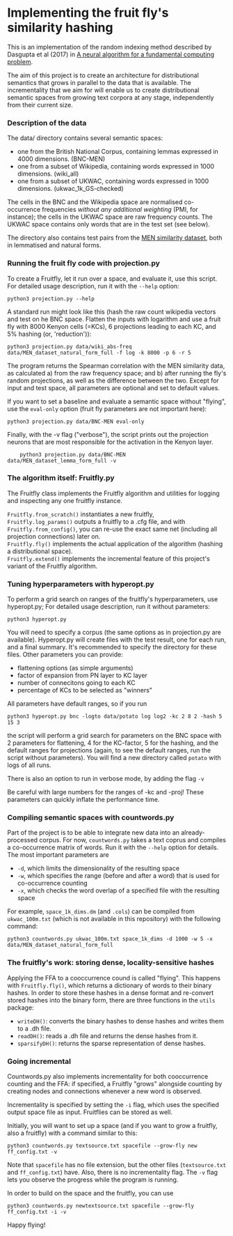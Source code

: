 # Implementing the fruit fly's similarity hashing

This is an implementation of the random indexing method described by Dasgupta et al (2017) in [A neural algorithm for a fundamental computing problem](http://science.sciencemag.org/content/358/6364/793/tab-figures-data).

The aim of this project is to create an architecture for distributional semantics that grows in parallel to the data that is available. The incrementality that we aim for will enable us to create distributional semantic spaces from growing text corpora at any stage, independently from their current size. 

### Description of the data

The data/ directory contains several semantic spaces:

- one from the British National Corpus, containing lemmas expressed in 4000 dimensions. (BNC-MEN)
- one from a subset of Wikipedia, containing words expressed in 1000 dimensions. (wiki_all)
- one from a subset of UKWAC, containing words expressed in 1000 dimensions. (ukwac_1k_GS-checked)

The cells in the BNC and the Wikipedia space are normalised co-occurrence frequencies *without any additional weighting* (PMI, for instance); the cells in the UKWAC space are raw frequency counts. The UKWAC space contains only words that are in the test set (see below).

The directory also contains test pairs from the [MEN similarity dataset](https://staff.fnwi.uva.nl/e.bruni/MEN), both in lemmatised and natural forms.

### Running the fruit fly code with projection.py
To create a Fruitfly, let it run over a space, and evaluate it, use this script.
For detailed usage description, run it with the `--help` option:
```
python3 projection.py --help
```
A standard run might look like this (hash the raw count wikipedia vectors and test on he BNC space. Flatten the inputs with logarithm and use a fruit fly with 8000 Kenyon cells (=KCs), 6 projections leading to each KC, and 5% hashing (or, 'reduction')): 
```
python3 projection.py data/wiki_abs-freq data/MEN_dataset_natural_form_full -f log -k 8000 -p 6 -r 5
```

The program returns the Spearman correlation with the MEN similarity data, as calculated a) from the raw frequency space; and b) after running the fly's random projections, as well as the difference between the two.
Except for input and test space, all parameters are optional and set to default values.

If you want to set a baseline and evaluate a semantic space without "flying", use the `eval-only` option (fruit fly parameters are not important here):
```
python3 projection.py data/BNC-MEN eval-only
```
Finally, with the -v flag ("verbose"), the script prints out the projection neurons that are most responsible for the activation in the Kenyon layer.
```
    python3 projection.py data/BNC-MEN data/MEN_dataset_lemma_form_full -v
```

### The algorithm itself: Fruitfly.py
The Fruitfly class implements the Fruitfly algorithm and utilities for logging and inspecting any one fruitfly instance. 
 
`Fruitfly.from_scratch()` instantiates a new fruitfly,  
`Fruitfly.log_params()`  outputs a fruitfly to a .cfg file, and with  
`Fruitfly.from_config()`, you can re-use the exact same net (including all projection connections) later on.  
`Fruitfly.fly()` implements the actual application of the algorithm (hashing a distributional space).  
`Fruitfly.extend()` implements the incremental feature of this project's variant of the Fruitfly algorithm.  


### Tuning hyperparameters with hyperopt.py
To perform a grid search on ranges of the fruitfly's hyperparameters, use hyperopt.py; For detailed usage description, run it without parameters:
```
python3 hyperopt.py
```
You will need to specify a corpus (the same options as in projection.py are available). Hyperopt.py will create files with the test result, one for each run, and a final summary. It's recommended to specify the directory for these files.
Other parameters you can provide:
- flattening options (as simple arguments)
- factor of expansion from PN layer to KC layer
- number of connecitons going to each KC
- percentage of KCs to be selected as "winners"

All parameters have default ranges, so if you run 
```
python3 hyperopt.py bnc -logto data/potato log log2 -kc 2 8 2 -hash 5 15 3
```
the script will perform a grid search for parameters on the BNC space with 2 parameters for flattening, 4 for the KC-factor, 5 for the hashing, and the default ranges for projections (again, to see the default ranges, run the script without parameters). You will find a new directory called `potato` with logs of all runs.  

There is also an option to run in verbose mode, by adding the flag `-v`  

Be careful with large numbers for the ranges of -kc and -proj! These parameters can quickly inflate the performance time.


### Compiling semantic spaces with countwords.py
Part of the project is to be able to integrate new data into an already-processed corpus. For now, `countwords.py` takes a text coprus and compiles a co-occurrence matrix of words. Run it with the `--help` option for details.  
The most important parameters are 
- `-d`, which limits the dimensionality of the resulting space
- `-w`, which specifies the range (before and after a word) that is used for co-occurrence counting 
- `-x`, which checks the word overlap of a specified file with the resulting space

For example, `space_1k_dims.dm` (and `.cols`) can be compiled from `ukwac_100m.txt` (which is not available in this repository) with the following command:
```
python3 countwords.py ukwac_100m.txt space_1k_dims -d 1000 -w 5 -x data/MEN_dataset_natural_form_full
```


### The fruitfly's work: storing dense, locality-sensitive hashes
Applying the FFA to a cooccurrence cound is called "flying". This happens with `Fruitfly.fly()`, which returns a dictionary of words to their binary hashes. 
In order to store these hashes in a dense format and re-convert stored hashes into the binary form, there are three functions in the `utils` package:
- `writeDH()`: converts the binary hashes to dense hashes and writes them to a .dh file.
- `readDH()`: reads a .dh file and returns the dense hashes from it.
- `sparsifyDH()`: returns the sparse representation of dense hashes.



### Going incremental
Countwords.py also implements incrementality for both cooccurrence counting and the FFA: if specified, a Fruitfly "grows" alongside counting by creating nodes and connections whenever a new word is observed. 

Incrementality is specified by setting the `-i` flag, which uses the specified output space file as input. Fruitflies can be stored as well. 

Initially, you will want to set up a space (and if you want to grow a fruitfly, also a fruitfly) with a command similar to this:
```
python3 countwords.py textsource.txt spacefile --grow-fly new ff_config.txt -v 
```
Note that `spacefile` has no file extension, but the other files (`textsource.txt` and `ff_config.txt`) have. Also, there is no incrementality flag. The `-v` flag lets you observe the progress while the program is running.

In order to build on the space and the fruitfly, you can use
```
python3 countwords.py newtextsource.txt spacefile --grow-fly ff_config.txt -i -v
```

Happy flying!
